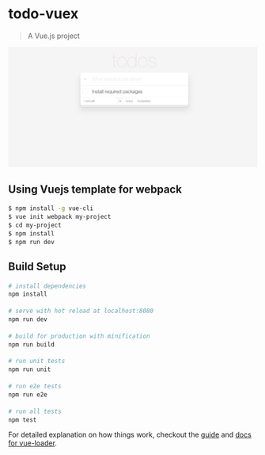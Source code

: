 # todo-vuex

> A Vue.js project

![Demo](./images/demo.png)

## Using Vuejs template for webpack

```bash
$ npm install -g vue-cli
$ vue init webpack my-project
$ cd my-project
$ npm install
$ npm run dev
```
## Build Setup

``` bash
# install dependencies
npm install

# serve with hot reload at localhost:8080
npm run dev

# build for production with minification
npm run build

# run unit tests
npm run unit

# run e2e tests
npm run e2e

# run all tests
npm test
```

For detailed explanation on how things work, checkout the [guide](http://vuejs-templates.github.io/webpack/) and [docs for vue-loader](http://vuejs.github.io/vue-loader).
